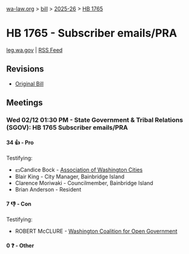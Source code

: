 [wa-law.org](/) > [bill](/bill/) > [2025-26](/bill/2025-26/) > [HB 1765](/bill/2025-26/hb/1765/)

# HB 1765 - Subscriber emails/PRA
[leg.wa.gov](https://app.leg.wa.gov/billsummary?BillNumber=1765&Year=2025&Initiative=false) | [RSS Feed](./rss.xml)

## Revisions
* [Original Bill](1/)

## Meetings
### Wed 02/12 01:30 PM - State Government & Tribal Relations (SGOV): HB 1765 Subscriber emails/PRA
#### 34 👍 - Pro
Testifying:
* 💵Candice Bock - [Association of Washington Cities](/org/association_of_washington_cities/)
* Blair King - City Manager, Bainbridge Island
* Clarence Moriwaki - Councilmember, Bainbridge Island
* Brian Anderson - Resident

#### 7 👎 - Con
Testifying:
* ROBERT McCLURE - [Washington Coalition for Open Government](/org/washington_coalition_for_open_government/)

#### 0 ❓ - Other
